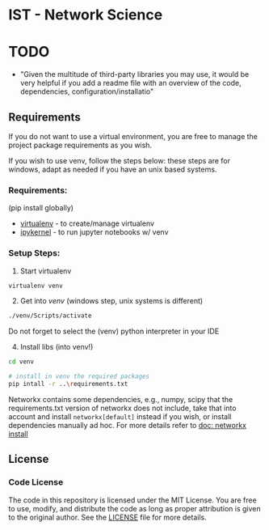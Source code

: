 # IST - Network Science

# TODO

-   "Given the multitude of third-party libraries you may use, it would be very helpful if you add a readme file with an overview of the code, dependencies, configuration/installatio"

## Requirements

If you do not want to use a virtual environment, you are free to manage the project package requirements as you wish.

If you wish to use venv, follow the steps below: these steps are for windows, adapt as needed if you have an unix based systems.

### Requirements:

(pip install globally)

-   [virtualenv](https://pypi.org/project/virtualenv/) - to create/manage virtualenv
-   [ipykernel](https://pypi.org/project/ipykernel/) - to run jupyter notebooks w/ venv

### Setup Steps:

1. Start virtualenv

```bash
virtualenv venv
```

2. Get into _venv_ (windows step, unix systems is different)

```bash
./venv/Scripts/activate
```

Do not forget to select the (venv) python interpreter in your IDE

4. Install libs (into venv!)

```bash
cd venv

# install in venv the required packages
pip intall -r ..\requirements.txt
```

Networkx contains some dependencies, e.g., numpy, scipy that the requirements.txt version of networkx does not include, take that into account and install `networkx[default]` instead if you wish, or install dependencies manually ad hoc.
For more details refer to [doc: networkx install](https://networkx.org/documentation/stable/install.html)

## License

### Code License

The code in this repository is licensed under the MIT License. You are free to use, modify, and distribute the code as long as proper attribution is given to the original author. See the [LICENSE](LICENSE) file for more details.
